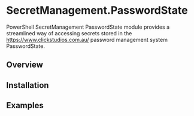 # SecretManagement.PasswordState

PowerShell SecretManagement PasswordState module provides a streamlined way of accessing secrets stored in the https://www.clickstudios.com.au/ password management system PasswordState.

## Overview

## Installation

## Examples

